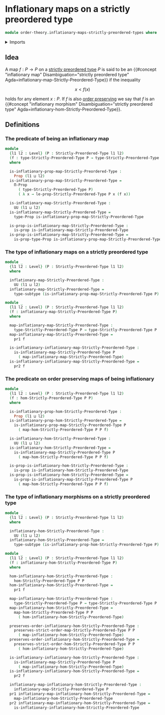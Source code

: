 # Inflationary maps on a strictly preordered type

```agda
module order-theory.inflationary-maps-strictly-preordered-types where
```

<details><summary>Imports</summary>

```agda
open import foundation.dependent-pair-types
open import foundation.propositions
open import foundation.subtypes
open import foundation.universe-levels

open import order-theory.strict-order-preserving-maps
open import order-theory.strictly-preordered-types
```

</details>

## Idea

A map $f : P → P$ on a
[strictly preordered type](order-theory.strictly-preordered-types.md) $P$ is
said to be an
{{#concept "inflationary map" Disambiguation="strictly preordered type" Agda=inflationary-map-Strictly-Preordered-Type}}
if the inequality

$$
  x < f(x)
$$

holds for any element $x : P$. If $f$ is also
[order preserving](order-theory.strict-order-preserving-maps.md) we say that $f$
is an
{{#concept "inflationary morphism" Disambiguation="strictly preordered type" Agda=inflationary-hom-Strictly-Preordered-Type}}.

## Definitions

### The predicate of being an inflationary map

```agda
module _
  {l1 l2 : Level} (P : Strictly-Preordered-Type l1 l2)
  (f : type-Strictly-Preordered-Type P → type-Strictly-Preordered-Type P)
  where

  is-inflationary-prop-map-Strictly-Preordered-Type :
    Prop (l1 ⊔ l2)
  is-inflationary-prop-map-Strictly-Preordered-Type =
    Π-Prop
      ( type-Strictly-Preordered-Type P)
      ( λ x → le-prop-Strictly-Preordered-Type P x (f x))

  is-inflationary-map-Strictly-Preordered-Type :
    UU (l1 ⊔ l2)
  is-inflationary-map-Strictly-Preordered-Type =
    type-Prop is-inflationary-prop-map-Strictly-Preordered-Type

  is-prop-is-inflationary-map-Strictly-Preordered-Type :
    is-prop is-inflationary-map-Strictly-Preordered-Type
  is-prop-is-inflationary-map-Strictly-Preordered-Type =
    is-prop-type-Prop is-inflationary-prop-map-Strictly-Preordered-Type
```

### The type of inflationary maps on a strictly preordered type

```agda
module _
  {l1 l2 : Level} (P : Strictly-Preordered-Type l1 l2)
  where

  inflationary-map-Strictly-Preordered-Type :
    UU (l1 ⊔ l2)
  inflationary-map-Strictly-Preordered-Type =
    type-subtype (is-inflationary-prop-map-Strictly-Preordered-Type P)

module _
  {l1 l2 : Level} (P : Strictly-Preordered-Type l1 l2)
  (f : inflationary-map-Strictly-Preordered-Type P)
  where

  map-inflationary-map-Strictly-Preordered-Type :
    type-Strictly-Preordered-Type P → type-Strictly-Preordered-Type P
  map-inflationary-map-Strictly-Preordered-Type =
    pr1 f

  is-inflationary-inflationary-map-Strictly-Preordered-Type :
    is-inflationary-map-Strictly-Preordered-Type P
      ( map-inflationary-map-Strictly-Preordered-Type)
  is-inflationary-inflationary-map-Strictly-Preordered-Type =
    pr2 f
```

### The predicate on order preserving maps of being inflationary

```agda
module _
  {l1 l2 : Level} (P : Strictly-Preordered-Type l1 l2)
  (f : hom-Strictly-Preordered-Type P P)
  where

  is-inflationary-prop-hom-Strictly-Preordered-Type :
    Prop (l1 ⊔ l2)
  is-inflationary-prop-hom-Strictly-Preordered-Type =
    is-inflationary-prop-map-Strictly-Preordered-Type P
      ( map-hom-Strictly-Preordered-Type P P f)

  is-inflationary-hom-Strictly-Preordered-Type :
    UU (l1 ⊔ l2)
  is-inflationary-hom-Strictly-Preordered-Type =
    is-inflationary-map-Strictly-Preordered-Type P
      ( map-hom-Strictly-Preordered-Type P P f)

  is-prop-is-inflationary-hom-Strictly-Preordered-Type :
    is-prop is-inflationary-hom-Strictly-Preordered-Type
  is-prop-is-inflationary-hom-Strictly-Preordered-Type =
    is-prop-is-inflationary-map-Strictly-Preordered-Type P
      ( map-hom-Strictly-Preordered-Type P P f)
```

### The type of inflationary morphisms on a strictly preordered type

```agda
module _
  {l1 l2 : Level} (P : Strictly-Preordered-Type l1 l2)
  where

  inflationary-hom-Strictly-Preordered-Type :
    UU (l1 ⊔ l2)
  inflationary-hom-Strictly-Preordered-Type =
    type-subtype (is-inflationary-prop-hom-Strictly-Preordered-Type P)

module _
  {l1 l2 : Level} (P : Strictly-Preordered-Type l1 l2)
  (f : inflationary-hom-Strictly-Preordered-Type P)
  where

  hom-inflationary-hom-Strictly-Preordered-Type :
    hom-Strictly-Preordered-Type P P
  hom-inflationary-hom-Strictly-Preordered-Type =
    pr1 f

  map-inflationary-hom-Strictly-Preordered-Type :
    type-Strictly-Preordered-Type P → type-Strictly-Preordered-Type P
  map-inflationary-hom-Strictly-Preordered-Type =
    map-hom-Strictly-Preordered-Type P P
      ( hom-inflationary-hom-Strictly-Preordered-Type)

  preserves-order-inflationary-hom-Strictly-Preordered-Type :
    preserves-strict-order-map-Strictly-Preordered-Type P P
      ( map-inflationary-hom-Strictly-Preordered-Type)
  preserves-order-inflationary-hom-Strictly-Preordered-Type =
    preserves-strict-order-hom-Strictly-Preordered-Type P P
      ( hom-inflationary-hom-Strictly-Preordered-Type)

  is-inflationary-inflationary-hom-Strictly-Preordered-Type :
    is-inflationary-map-Strictly-Preordered-Type P
      ( map-inflationary-hom-Strictly-Preordered-Type)
  is-inflationary-inflationary-hom-Strictly-Preordered-Type =
    pr2 f

  inflationary-map-inflationary-hom-Strictly-Preordered-Type :
    inflationary-map-Strictly-Preordered-Type P
  pr1 inflationary-map-inflationary-hom-Strictly-Preordered-Type =
    map-inflationary-hom-Strictly-Preordered-Type
  pr2 inflationary-map-inflationary-hom-Strictly-Preordered-Type =
    is-inflationary-inflationary-hom-Strictly-Preordered-Type
```
